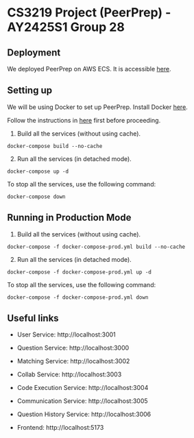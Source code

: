 # CS3219 Project (PeerPrep) - AY2425S1 Group 28

## Deployment

We deployed PeerPrep on AWS ECS. It is accessible [here](http://peerprep-frontend-alb-1935920115.ap-southeast-1.elb.amazonaws.com/).

## Setting up

We will be using Docker to set up PeerPrep. Install Docker [here](https://docs.docker.com/get-started/get-docker).

Follow the instructions in [here](./backend/README.md) first before proceeding.

1. Build all the services (without using cache).

```
docker-compose build --no-cache
```

2. Run all the services (in detached mode).

```
docker-compose up -d
```

To stop all the services, use the following command:

```
docker-compose down
```

## Running in Production Mode

1. Build all the services (without using cache).

```
docker-compose -f docker-compose-prod.yml build --no-cache
```

2. Run all the services (in detached mode).

```
docker-compose -f docker-compose-prod.yml up -d
```

To stop all the services, use the following command:

```
docker-compose -f docker-compose-prod.yml down
```

## Useful links

- User Service: http://localhost:3001

- Question Service: http://localhost:3000

- Matching Service: http://localhost:3002

- Collab Service: http://localhost:3003

- Code Execution Service: http://localhost:3004

- Communication Service: http://localhost:3005

- Question History Service: http://localhost:3006

- Frontend: http://localhost:5173
